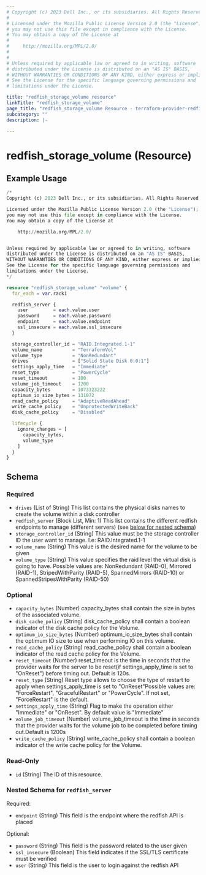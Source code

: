 ```yaml
---
# Copyright (c) 2023 Dell Inc., or its subsidiaries. All Rights Reserved.
#
# Licensed under the Mozilla Public License Version 2.0 (the "License");
# you may not use this file except in compliance with the License.
# You may obtain a copy of the License at
#
#     http://mozilla.org/MPL/2.0/
#
#
# Unless required by applicable law or agreed to in writing, software
# distributed under the License is distributed on an "AS IS" BASIS,
# WITHOUT WARRANTIES OR CONDITIONS OF ANY KIND, either express or implied.
# See the License for the specific language governing permissions and
# limitations under the License.

title: "redfish_storage_volume resource"
linkTitle: "redfish_storage_volume"
page_title: "redfish_storage_volume Resource - terraform-provider-redfish"
subcategory: ""
description: |-
  
---
```


# redfish_storage_volume (Resource)




## Example Usage

```terraform
/*
Copyright (c) 2023 Dell Inc., or its subsidiaries. All Rights Reserved.

Licensed under the Mozilla Public License Version 2.0 (the "License");
you may not use this file except in compliance with the License.
You may obtain a copy of the License at

    http://mozilla.org/MPL/2.0/


Unless required by applicable law or agreed to in writing, software
distributed under the License is distributed on an "AS IS" BASIS,
WITHOUT WARRANTIES OR CONDITIONS OF ANY KIND, either express or implied.
See the License for the specific language governing permissions and
limitations under the License.
*/

resource "redfish_storage_volume" "volume" {
  for_each = var.rack1

  redfish_server {
    user         = each.value.user
    password     = each.value.password
    endpoint     = each.value.endpoint
    ssl_insecure = each.value.ssl_insecure
  }

  storage_controller_id = "RAID.Integrated.1-1"
  volume_name           = "TerraformVol"
  volume_type           = "NonRedundant"
  drives                = ["Solid State Disk 0:0:1"]
  settings_apply_time   = "Immediate"
  reset_type            = "PowerCycle"
  reset_timeout         = 100
  volume_job_timeout    = 1200
  capacity_bytes        = 1073323222
  optimum_io_size_bytes = 131072
  read_cache_policy     = "AdaptiveReadAhead"
  write_cache_policy    = "UnprotectedWriteBack"
  disk_cache_policy     = "Disabled"

  lifecycle {
    ignore_changes = [
      capacity_bytes,
      volume_type
    ]
  }
}
```

<!-- schema generated by tfplugindocs -->
## Schema

### Required

- `drives` (List of String) This list contains the physical disks names to create the volume within a disk controller
- `redfish_server` (Block List, Min: 1) This list contains the different redfish endpoints to manage (different servers) (see [below for nested schema](#nestedblock--redfish_server))
- `storage_controller_id` (String) This value must be the storage controller ID the user want to manage. I.e: RAID.Integrated.1-1
- `volume_name` (String) This value is the desired name for the volume to be given
- `volume_type` (String) This value specifies the raid level the virtual disk is going to have. Possible values are: NonRedundant (RAID-0), Mirrored (RAID-1), StripedWithParity (RAID-5), SpannedMirrors (RAID-10) or SpannedStripesWithParity (RAID-50)

### Optional

- `capacity_bytes` (Number) capacity_bytes shall contain the size in bytes of the associated volume.
- `disk_cache_policy` (String) disk_cache_policy shall contain a boolean indicator of the disk cache policy for the Volume.
- `optimum_io_size_bytes` (Number) optimum_io_size_bytes shall contain the optimum IO size to use when performing IO on this volume.
- `read_cache_policy` (String) read_cache_policy shall contain a boolean indicator of the read cache policy for the Volume.
- `reset_timeout` (Number) reset_timeout is the time in seconds that the provider waits for the server to be reset(if settings_apply_time is set to "OnReset") before timing out. Default is 120s.
- `reset_type` (String) Reset type allows to choose the type of restart to apply when settings_apply_time is set to "OnReset"Possible values are: "ForceRestart", "GracefulRestart" or "PowerCycle". If not set, "ForceRestart" is the default.
- `settings_apply_time` (String) Flag to make the operation either "Immediate" or "OnReset". By default value is "Immediate"
- `volume_job_timeout` (Number) volume_job_timeout is the time in seconds that the provider waits for the volume job to be completed before timing out.Default is 1200s
- `write_cache_policy` (String) write_cache_policy shall contain a boolean indicator of the write cache policy for the Volume.

### Read-Only

- `id` (String) The ID of this resource.

<a id="nestedblock--redfish_server"></a>
### Nested Schema for `redfish_server`

Required:

- `endpoint` (String) This field is the endpoint where the redfish API is placed

Optional:

- `password` (String) This field is the password related to the user given
- `ssl_insecure` (Boolean) This field indicates if the SSL/TLS certificate must be verified
- `user` (String) This field is the user to login against the redfish API

